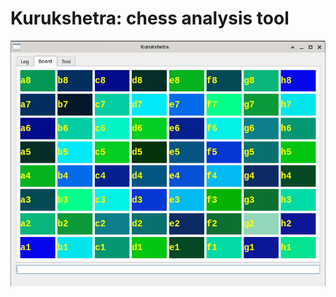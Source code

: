 Kurukshetra: chess analysis tool
================================

![Custom board colors screenshot](Screenshot.png)
